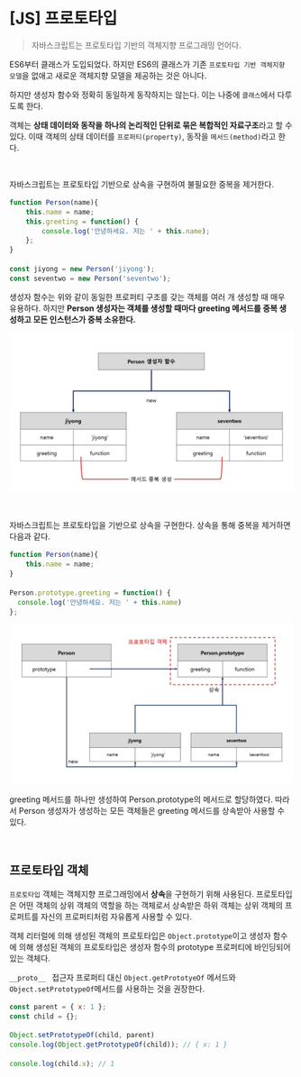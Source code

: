 # [JS] 프로토타입

> 자바스크립트는 프로토타입 기반의 객체지향 프로그래밍 언어다.

ES6부터 클래스가 도입되었다. 하지만 ES6의 클래스가 기존 `프로토타입 기반 객체지향 모델`을 없애고 새로운 객체지향 모델을 제공하는 것은 아니다.

하지만 생성자 함수와 정확히 동일하게 동작하지는 않는다. 이는 나중에 `클래스`에서 다루도록 한다.

객체는 **상태 데이터와 동작을 하나의 논리적인 단위로 묶은 복합적인 자료구조**라고 할 수 있다. 이때 객체의 상태 데이터를 `프로퍼티(property)`, 동작을 `메서드(method)`라고 한다.

<br>

자바스크립트는 프로토타입 기반으로 상속을 구현하여 불필요한 중복을 제거한다.

```javascript
function Person(name){
    this.name = name;
    this.greeting = function() {
        console.log('안녕하세요. 저는 ' + this.name);
    };
}

const jiyong = new Person('jiyong');
const seventwo = new Person('seventwo');
```

생성자 함수는 위와 같이 동일한 프로퍼티 구조를 갖는 객체를 여러 개 생성할 때 매우 유용하다. 하지만 **Person 생성자는 객체를 생성할 때마다 greeting 메서드를 중복 생성하고 모든 인스턴스가 중복 소유한다.**

![](05_prototype.assets/objectmethod.jpg)

<br>

자바스크립트는 프로토타입을 기반으로 상속을 구현한다. 상속을 통해 중복을 제거하면 다음과 같다.

```javascript
function Person(name){
    this.name = name;
}

Person.prototype.greeting = function() {
  console.log('안녕하세요. 저는 ' + this.name)  
};
```

![](05_prototype.assets/prototype.jpg)

greeting 메서드를 하나만 생성하여 Person.prototype의 메서드로 할당하였다. 따라서 Person 생성자가 생성하는 모든 객체들은 greeting 메서드를 상속받아 사용할 수 있다.

<br>

## 프로토타입 객체

`프로토타입` 객체는 객체지향 프로그래밍에서 **상속**을 구현하기 위해 사용된다. 프로토타입은 어떤 객체의 상위 객체의 역할을 하는 객체로서 상속받은 하위 객체는 상위 객체의 프로퍼트를 자신의 프로퍼티처럼 자유롭게 사용할 수 있다.

객체 리터럴에 의해 생성된 객체의 프로토타입은 `Object.prototype`이고 생성자 함수에 의해 생성된 객체의 프로토타입은 생성자 함수의 prototype 프로퍼티에 바인딩되어 있는 객체다.

`__proto__ ` 접근자 프로퍼티 대신 `Object.getPrototyeOf` 메서드와 `Object.setPrototypeOf`메서드를 사용하는 것을 권장한다.

```javascript
const parent = { x: 1 };
const child = {};

Object.setPrototypeOf(child, parent)
console.log(Object.getPrototypeOf(child)); // { x: 1 }

console.log(child.x); // 1
```

